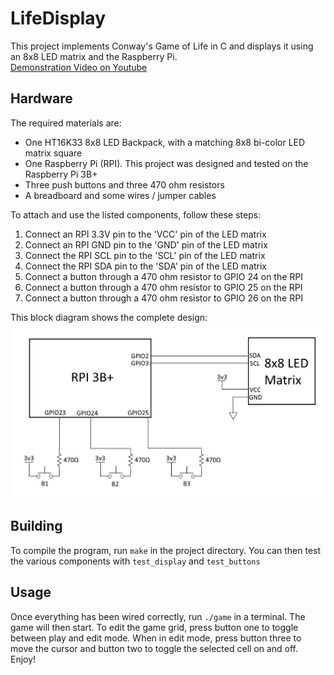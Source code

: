 # LifeDisplay
This project implements Conway's Game of Life in C and displays it using an 8x8 LED matrix and the Raspberry Pi.  
[Demonstration Video on Youtube](https://www.youtube.com/watch?v=ajTcpIhw98Y)

## Hardware
The required materials are:  

 - One HT16K33 8x8 LED Backpack, with a matching 8x8 bi-color LED matrix square
 - One Raspberry Pi (RPI). This project was designed and tested on the Raspberry Pi 3B+
 - Three push buttons and three 470 ohm resistors
 - A breadboard and some wires / jumper cables

To attach and use the listed components, follow these steps:  
1. Connect an RPI 3.3V pin to the 'VCC' pin of the LED matrix
2. Connect an RPI GND pin to the 'GND' pin of the LED matrix
3. Connect the RPI SCL pin to the 'SCL' pin of the LED matrix
4. Connect the RPI SDA pin to the 'SDA' pin of the LED matrix
5. Connect a button through a 470 ohm resistor to GPIO 24 on the RPI
6. Connect a button through a 470 ohm resistor to GPIO 25 on the RPI
7. Connect a button through a 470 ohm resistor to GPIO 26 on the RPI

This block diagram shows the complete design:  
![A basic circuit diagram of the console](img/Circuit.png)

## Building  
To compile the program, run ```make``` in the project directory. You can then test the various components with ```test_display``` and ```test_buttons```

## Usage  
Once everything has been wired correctly, run ```./game``` in a terminal. The game will then start.
To edit the game grid, press button one to toggle between play and edit mode. When in edit mode, press button three to move the cursor and button two to toggle the selected cell on and off.
Enjoy!













